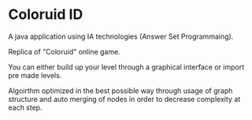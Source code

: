 # Coloruid ID

A java application using IA technologies (Answer Set Programmaing).

Replica of "Coloruid" online game.

You can either build up your level through a graphical interface or import pre made levels.

Algoirthm optimized in the best possible way through usage of graph structure and auto merging of nodes in order to decrease complexity at each step.
